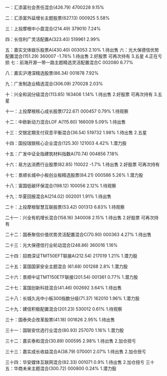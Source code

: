 一：汇添富社会责任混合(426.79)     4700228        9.15%

二：汇添富外延增长主题股票(627.13)   000925        5.58%

三：上投摩根中小盘混合(214.49)       379010        7.24%

四：长信利广灵活配置A(323.40)         519961       2.99%

五：嘉实文体娱乐股票A(430.40)         003053       2.10%
    1.待出售
六：光大保德信优势配置混合(151.29)     360007        -1.76%
    1.待出售
    2.好股票 可再次持有
    3.五星
    4.正在亏损
七：前海开源一带一路主题精选灵活配置混合C 002080        6.77%

八：嘉实沪港深精选股票(86.34)          001878          7.92%

九：广发制造业精选混合(306.09)         270028          2.03%

十：兴全和润分级混合(113.85)          163406          1.14%
    1.待出售
    2.好股票 可再次持有
    3.五星
    
十一：上投摩根核心成长股票(722.67)       000457          0.79%
    1.待观察
    
十二：中欧新动力混合LOF A(115.60)        166009           5.09%
    1.待出售

十三：交银定期支付双息平衡混合(36.54)      519732          1.98%
    1.待出售
    2.五星

十四：国投瑞银核心企业混合(125.30)       121003          4.42%
    1.潜力股
    
十五：广发中证全指建筑材料指数A(70.74)     004856          7.18%

十六：易方达消费行业股票(82.85)         110022              -1.7%
    1.待出售
    2.好股票 可再次持有
 
十七：景顺长城中小板创业板精选股票(84.21)    000586          5.26%
    1.潜力股

十八：富国低碳环保混合(198.12)             100056          2.12%
    1.待观察
    
十九：华夏回报混合A(214.02)              002001              1.91%
    1.待出售

二十：上投摩根智慧互联股票(53.42)        001313              6.83%
    1.待观察

二十一：兴全有机增长混合(158.16)            340008              2.15%
    1.待出售
    2.好股票 可再次持有

二十二：国泰聚信价值优势灵活配置混合C(70.90)  000363          4.27%
    1.待出售

二十三：光大保德信行业轮动混合(248.86)         360016          1.16%

二十四：招商深证TMT50EFT联接A(212.54)         217019          1.21%
    1.潜力股

二十五：富国国家安全主题混合 (61.68)            001268            2.8%
    1.潜力股

二十六：景顺中证TMT150ETF联接(201.54)         001361          0.77%
    1.潜力股

二十七：富国创新科技混合(41.46)                 002692          3.64%
    1.待出售

二十八：长城久兆中小板300指数分级(71.37)           162010      1.96%
    1.潜力股

二十九：建信积极配置混合(201.23)                530012      0.61%
    1.待观察

三十：国泰央企改革股票(41.18)                  001626      2.95%
    1.待出售
   
   
三十一：国联安优选行业混合(80.93)            257070          1.16%
    1.潜力股
    
三十二：嘉实泰和混合(30.89)                   000595          2.98%
    1.待出售
    2.加仓扭亏

三十三：嘉实成长收益混合A(38.79)                070001          2.07%
    1.待出售
    2.加仓扭亏
    
三十四：华安媒体互联网混合(82.33)               001071           0.9%
    1.待出售
    2.加仓扭亏
三十五：华商未来主题混合(300.72)                000800          0.24%
    1.潜力股

